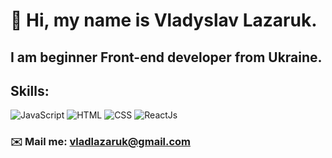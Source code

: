 # 👋 Hi, my name is **Vladyslav Lazaruk**.
## I am beginner **Front-end developer** from Ukraine.
## **Skills:**
![JavaScript](https://img.shields.io/badge/-JavaScript-090909?style=for-the-badge&logo=JavaScript)
![HTML](https://img.shields.io/badge/-HTML-090909?style=for-the-badge&logo=html5)
![CSS](https://img.shields.io/badge/-CSS-090909?style=for-the-badge&logo=css3)
![ReactJs](https://img.shields.io/badge/-ReactJs-090909?style=for-the-badge&logo=React)

### ✉️ Mail me: vladlazaruk@gmail.com

